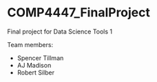 # COMP4447_FinalProject
Final project for Data Science Tools 1


Team members:

* Spencer Tillman
* AJ Madison
* Robert Silber
